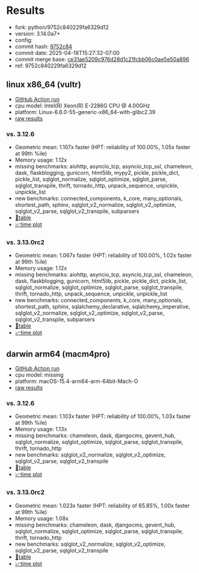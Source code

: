 # Results

- fork: python/9752c840229fa6329d12
- version: 3.14.0a7+
- config: 
- commit hash: [9752c84](https://github.com/python/cpython/commit/9752c84)
- commit date: 2025-04-18T15:27:32-07:00
- commit merge base: [ce31ae5209c976d28d1c21fcbb06c0ae5e50a896](https://github.com/python/cpython/commit/ce31ae5209c976d28d1c21fcbb06c0ae5e50a896)
- ref: 9752c840229fa6329d12

## linux x86_64 (vultr)

- [GitHub Action run](https://github.com/facebookexperimental/free-threading-benchmarking/actions/runs/14543774435)
- cpu model: Intel(R) Xeon(R) E-2286G CPU @ 4.00GHz
- platform: Linux-6.8.0-55-generic-x86_64-with-glibc2.39
- [raw results](bm-20250418-vultr-x86_64-python-9752c840229fa6329d12-3.14.0a7%2B-9752c84.json)

### vs. 3.12.6

- Geometric mean: 1.107x faster (HPT: reliability of 100.00%, 1.05x faster at 99th %ile)
- Memory usage: 1.12x
- missing benchmarks: aiohttp, asyncio_tcp, asyncio_tcp_ssl, chameleon, dask, flaskblogging, gunicorn, html5lib, mypy2, pickle, pickle_dict, pickle_list, sqlglot_normalize, sqlglot_optimize, sqlglot_parse, sqlglot_transpile, thrift, tornado_http, unpack_sequence, unpickle, unpickle_list
- new benchmarks: connected_components, k_core, many_optionals, shortest_path, sphinx, sqlglot_v2_normalize, sqlglot_v2_optimize, sqlglot_v2_parse, sqlglot_v2_transpile, subparsers
- [📄table](bm-20250418-vultr-x86_64-python-9752c840229fa6329d12-3.14.0a7%2B-9752c84-vs-3.12.6.md)
- [📈time plot](bm-20250418-vultr-x86_64-python-9752c840229fa6329d12-3.14.0a7%2B-9752c84-vs-3.12.6.svg)

### vs. 3.13.0rc2

- Geometric mean: 1.067x faster (HPT: reliability of 100.00%, 1.02x faster at 99th %ile)
- Memory usage: 1.12x
- missing benchmarks: aiohttp, asyncio_tcp, asyncio_tcp_ssl, chameleon, dask, flaskblogging, gunicorn, html5lib, pickle, pickle_dict, pickle_list, sqlglot_normalize, sqlglot_optimize, sqlglot_parse, sqlglot_transpile, thrift, tornado_http, unpack_sequence, unpickle, unpickle_list
- new benchmarks: connected_components, k_core, many_optionals, shortest_path, sphinx, sqlalchemy_declarative, sqlalchemy_imperative, sqlglot_v2_normalize, sqlglot_v2_optimize, sqlglot_v2_parse, sqlglot_v2_transpile, subparsers
- [📄table](bm-20250418-vultr-x86_64-python-9752c840229fa6329d12-3.14.0a7%2B-9752c84-vs-3.13.0rc2.md)
- [📈time plot](bm-20250418-vultr-x86_64-python-9752c840229fa6329d12-3.14.0a7%2B-9752c84-vs-3.13.0rc2.svg)

## darwin arm64 (macm4pro)

- [GitHub Action run](https://github.com/facebookexperimental/free-threading-benchmarking/actions/runs/14543774435)
- cpu model: missing
- platform: macOS-15.4-arm64-arm-64bit-Mach-O
- [raw results](bm-20250418-macm4pro-arm64-python-9752c840229fa6329d12-3.14.0a7%2B-9752c84.json)

### vs. 3.12.6

- Geometric mean: 1.103x faster (HPT: reliability of 100.00%, 1.03x faster at 99th %ile)
- Memory usage: 1.13x
- missing benchmarks: chameleon, dask, djangocms, gevent_hub, sqlglot_normalize, sqlglot_optimize, sqlglot_parse, sqlglot_transpile, thrift, tornado_http
- new benchmarks: sqlglot_v2_normalize, sqlglot_v2_optimize, sqlglot_v2_parse, sqlglot_v2_transpile
- [📄table](bm-20250418-macm4pro-arm64-python-9752c840229fa6329d12-3.14.0a7%2B-9752c84-vs-3.12.6.md)
- [📈time plot](bm-20250418-macm4pro-arm64-python-9752c840229fa6329d12-3.14.0a7%2B-9752c84-vs-3.12.6.svg)

### vs. 3.13.0rc2

- Geometric mean: 1.023x faster (HPT: reliability of 65.85%, 1.00x faster at 99th %ile)
- Memory usage: 1.08x
- missing benchmarks: chameleon, dask, djangocms, gevent_hub, sqlglot_normalize, sqlglot_optimize, sqlglot_parse, sqlglot_transpile, thrift, tornado_http
- new benchmarks: sqlglot_v2_normalize, sqlglot_v2_optimize, sqlglot_v2_parse, sqlglot_v2_transpile
- [📄table](bm-20250418-macm4pro-arm64-python-9752c840229fa6329d12-3.14.0a7%2B-9752c84-vs-3.13.0rc2.md)
- [📈time plot](bm-20250418-macm4pro-arm64-python-9752c840229fa6329d12-3.14.0a7%2B-9752c84-vs-3.13.0rc2.svg)


